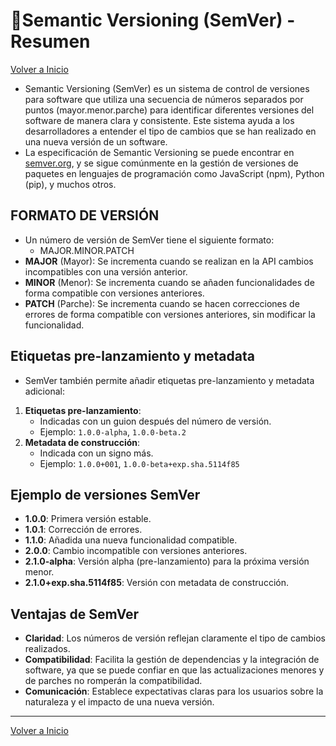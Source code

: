 # 🎯Semantic Versioning (SemVer) - Resumen

[Volver a Inicio](../README.md)

- Semantic Versioning (SemVer) es un sistema de control de versiones para software que utiliza una secuencia de números separados por puntos (mayor.menor.parche) para identificar diferentes versiones del software de manera clara y consistente. Este sistema ayuda a los desarrolladores a entender el tipo de cambios que se han realizado en una nueva versión de un software.
- La especificación de Semantic Versioning se puede encontrar en [semver.org](https://semver.org/), y se sigue comúnmente en la gestión de versiones de paquetes en lenguajes de programación como JavaScript (npm), Python (pip), y muchos otros.

## FORMATO DE VERSIÓN

- Un número de versión de SemVer tiene el siguiente formato:
  - MAJOR.MINOR.PATCH
- **MAJOR** (Mayor): Se incrementa cuando se realizan en la API cambios incompatibles con una versión anterior.
- **MINOR** (Menor): Se incrementa cuando se añaden funcionalidades de forma compatible con versiones anteriores.
- **PATCH** (Parche): Se incrementa cuando se hacen correcciones de errores de forma compatible con versiones anteriores, sin modificar la funcionalidad.

## Etiquetas pre-lanzamiento y metadata

- SemVer también permite añadir etiquetas pre-lanzamiento y metadata adicional:

1. **Etiquetas pre-lanzamiento**:
   - Indicadas con un guion después del número de versión.
   - Ejemplo: `1.0.0-alpha`, `1.0.0-beta.2`
2. **Metadata de construcción**:
   - Indicada con un signo más.
   - Ejemplo: `1.0.0+001`, `1.0.0-beta+exp.sha.5114f85`

## Ejemplo de versiones SemVer

- **1.0.0**: Primera versión estable.
- **1.0.1**: Corrección de errores.
- **1.1.0**: Añadida una nueva funcionalidad compatible.
- **2.0.0**: Cambio incompatible con versiones anteriores.
- **2.1.0-alpha**: Versión alpha (pre-lanzamiento) para la próxima versión menor.
- **2.1.0+exp.sha.5114f85**: Versión con metadata de construcción.

## Ventajas de SemVer

- **Claridad**: Los números de versión reflejan claramente el tipo de cambios realizados.
- **Compatibilidad**: Facilita la gestión de dependencias y la integración de software, ya que se puede confiar en que las actualizaciones menores y de parches no romperán la compatibilidad.
- **Comunicación**: Establece expectativas claras para los usuarios sobre la naturaleza y el impacto de una nueva versión.

---

[Volver a Inicio](../README.md)